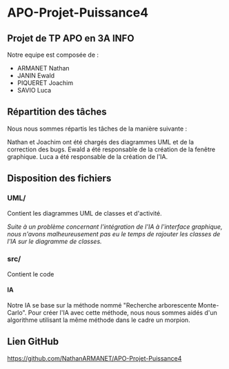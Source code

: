 # APO-Projet-Puissance4

## Projet de TP APO en 3A INFO

Notre equipe est composée de :

- ARMANET Nathan
- JANIN Ewald
- PIQUERET Joachim
- SAVIO Luca

## Répartition des tâches

Nous nous sommes répartis les tâches de la manière suivante :

Nathan et Joachim ont été chargés des diagrammes UML et de la correction des bugs.
Ewald a été responsable de la création de la fenêtre graphique.
Luca a été responsable de la création de l'IA.

## Disposition des fichiers

### UML/

Contient les diagrammes UML de classes et d'activité.

_Suite à un problème concernant l'intégration de l'IA à l'interface graphique, nous n'avons malheureusement pas eu le temps de rajouter les classes de l'IA sur le diagramme de classes._


### src/

Contient le code

#### IA

Notre IA se base sur la méthode nommé "Recherche arborescente Monte-Carlo".
Pour créer l'IA avec cette méthode, nous nous sommes aidés d'un algorithme utilisant la même méthode dans le cadre un morpion.

## Lien GitHub

https://github.com/NathanARMANET/APO-Projet-Puissance4

